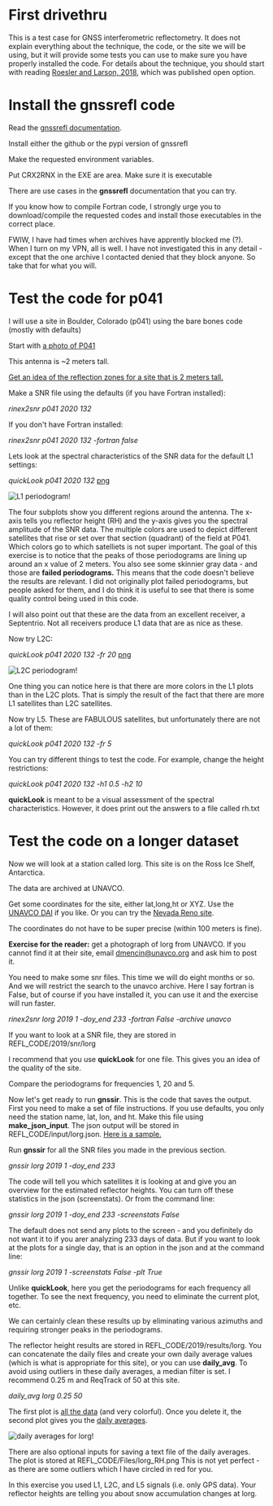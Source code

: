 # First drivethru 

This is a test case for GNSS interferometric reflectometry. 
It does not explain everything about the technique, the code, or 
the site we will be using, but it will provide some tests you can use 
to make sure you have properly installed the code. For details about the technique, 
you should start with reading [Roesler and Larson, 2018](https://link.springer.com/article/10.1007/s10291-018-0744-8), 
which was published open option.  

# Install the gnssrefl code 

Read the [gnssrefl documentation](https://github.com/kristinemlarson/gnssrefl). 

Install either the github or the pypi version of gnssrefl

Make the requested environment variables. 

Put CRX2RNX in the EXE are area. Make sure it is executable

There are use cases in the **gnssrefl** documentation that you can try.

If you know how to compile Fortran code, I strongly urge you to download/compile the requested
codes and install those executables in the correct place.

FWIW, I have had times when archives have apprently blocked me (?). When I turn on my VPN,
all is well. I have not investigated this in any detail - except that the one archive
I contacted denied that they block anyone. So take that for what you will. 

# Test the code for p041

I will use a site in Boulder, Colorado (p041) using the bare bones code (mostly with defaults)

Start with [a photo of P041](https://gnss-reflections.org/static/images/P041.jpg)

This antenna is ~2 meters tall. 

[Get an idea of the reflection zones for a site that is 2 meters tall.](https://gnss-reflections.org/rzones)

Make a SNR file using the defaults (if you have Fortran installed): 

*rinex2snr p041 2020 132*

If you don't have Fortran installed:

*rinex2snr p041 2020 132 -fortran false*

Lets look at the spectral characteristics of the SNR data for the default L1 settings:

*quickLook p041 2020 132* [png](p041-l1.png)

![L1 periodogram!](p041-l1.png)

The four subplots show you different regions around the antenna. The x-axis tells you 
reflector height (RH) and the y-axis gives you the spectral amplitude of the SNR data.
The multiple colors are used to depict different satellites that rise or set over that
section (quadrant) of the field at P041. Which colors go to which satelliets is not super important.
The goal of this exercise is to notice that the peaks of those periodograms are lining up
around an x value of 2 meters. You also see some skinnier gray data - and those are **failed periodograms.**
This means that the code doesn't believe the results are relevant.  I did not originally plot failed
periodograms, but people asked for them, and I do think it is useful to see that there is some
quality control being used in this code.

I will also point out that these are the data from an excellent receiver, a Septentrio.
Not all receivers produce L1 data that are as nice as these.

Now try L2C:

*quickLook p041 2020 132 -fr 20* [png](p041-l2c.png)

![L2C periodogram!](p041-l2c.png)

One thing you can notice here is that there are more colors in the L1 plots than in the L2C 
plots. That is simply the result of the fact that there are more L1 satellites than L2C satellites.

Now try L5. These are FABULOUS satellites, but unfortunately there are not a lot of them:

*quickLook p041 2020 132 -fr 5* 

You can try different things to test the code. For example, change the height restrictions:

*quickLook p041 2020 132 -h1 0.5 -h2 10* 

**quickLook** is meant to be a visual assessment of the spectral characteristics. However, 
it does print out the answers to a file called rh.txt

# Test the code on a longer dataset 

Now we will look at a station called lorg. This site is on the Ross Ice Shelf, Antarctica. 

The data are archived at UNAVCO.  

Get some coordinates for the site, either lat,long,ht or XYZ. 
Use the [UNAVCO DAI](https://www.unavco.org/data/gps-gnss/data-access-methods/dai2/app/dai2.html#4Char=LORG;scope=Station;sampleRate=both;4CharMod=contains) if you like.
Or you can try the [Nevada Reno site](http://geodesy.unr.edu/NGLStationPages/stations/LORG.sta).

The coordinates do not have to be super precise (within 100 meters is fine).

**Exercise for the reader:** get a photograph of lorg from UNAVCO. If you cannot find it at their site,
email dmencin@unavco.org and ask him to post it.

You need to make some snr files. This time we will do eight months or so. 
And we will restrict the search to the unavco archive. Here I say fortran is False, but 
of course if you have installed it, you can use it and the exercise will run faster.

*rinex2snr lorg 2019 1 -doy_end 233 -fortran False -archive unavco*

If you want to look at a SNR file, they are stored in REFL_CODE/2019/snr/lorg

I recommend that you use **quickLook** for one file. This gives you an idea of the quality of the site.

Compare the periodograms for frequencies 1, 20 and 5. 

Now let's get ready to run **gnssir**. This is the code that saves the output.
First you need to make a set of file instructions. If you use defaults, you only
need the station name, lat, lon, and ht. Make this file using **make_json_input**.
The json output will be stored in REFL_CODE/input/lorg.json.
[Here is a sample.](lorg.json)

Run **gnssir** for all the SNR files you made in the previous section.

*gnssir lorg 2019 1 -doy_end 233*

The code will tell you which satellites it is looking at and give you an overview for 
the estimated reflector heights. You can turn off these statistics in the json (screenstats).
Or from the command line:

*gnssir lorg 2019 1 -doy_end 233 -screenstats False*

The default does not send any plots to the screen - and you definitely do not want it to if you arer analyzing
233 days of data. But if you want to look at the plots for a single day, that is an option in the json 
and at the command line:


*gnssir lorg 2019 1 -screenstats False -plt True* 

Unlike **quickLook**, here you get the periodograms for each frequency all together.
To see the next frequency, you need to eliminate the current plot, etc.

We can certainly clean these results up by eliminating various azimuths and requiring stronger peaks in 
the periodograms.

The reflector height results are stored in REFL_CODE/2019/results/lorg. You can concatenate 
the daily files and create your own daily average values (which is what is appropriate for this site), or you can 
use **daily_avg**. To avoid using outliers in these daily averages, a median filter is set.  I recommend 
0.25 m and ReqTrack of 50 at this site.

*daily_avg lorg 0.25 50*

The first plot is [all the data](lorg_1.png) (and very colorful). Once you delete it,
the second plot gives you the [daily averages](lorg_2.png). 

![daily averages for lorg!](lorg_2.png)

There are also optional inputs for saving a text file of the daily averages. 
The plot is stored at REFL_CODE/Files/lorg_RH.png 
This is not yet perfect - as there are some outliers which I have circled in red for you. 

In this exercise you used L1, L2C, and L5 signals (i.e. only GPS data). Your reflector heights are telling you 
about snow accumulation changes at lorg.  
